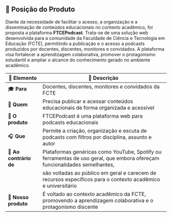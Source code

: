 ## 📌 Posição do Produto

Diante da necessidade de facilitar o acesso, a organização e a disseminação de conteúdos educacionais no contexto acadêmico, foi proposta a plataforma **FTCEPodcast**. Trata-se de uma solução web desenvolvida para a comunidade da Faculdade de Ciência e Tecnologia em Educação (FCTE), permitindo a publicação e o acesso a podcasts produzidos por docentes, discentes, monitores e convidados. A plataforma visa fortalecer a aprendizagem colaborativa, promover o protagonismo estudantil e ampliar o alcance do conhecimento gerado no ambiente acadêmico.

| 🧩 **Elemento**        | 📄 **Descrição**                                                                                                                                     |
|------------------------|------------------------------------------------------------------------------------------------------------------------------------------------------|
| 🎓 **Para**            | Docentes, discentes, monitores e convidados da FCTE                                                                                                  |
| 👥 **Quem**            | Precisa publicar e acessar conteúdos educacionais de forma organizada e acessível                                                                   |
| 🧠 **O produto**       | FTCEPodcast é uma plataforma web para podcasts educacionais                                                                                         |
| 🎧 **Que**             | Permite a criação, organização e escuta de podcasts com filtros por disciplina, assunto e autor                                                     |
| 🔄 **Ao contrário de** | Plataformas genéricas como YouTube, Spotify ou ferramentas de uso geral, que embora ofereçam funcionalidades semelhantes,                           |
|                        | são voltadas ao público em geral e carecem de recursos específicos para o contexto acadêmico e universitário                                        |
| 🎯 **Nosso produto**   | É voltado ao contexto acadêmico da FCTE, promovendo a aprendizagem colaborativa e o protagonismo discente                                           |
